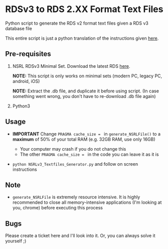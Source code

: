 # RDSv3 to RDS 2.XX Format Text Files
Python script to generate the RDS v2 format text files given a RDS v3 database file

This entire script is just a python translation of the instructions given [here](https://s3.amazonaws.com/rds.nsrl.nist.gov/RDS/RDSv3_Docs/RDSv3_to_RDSv2_text_files.pdf).

## Pre-requisites
1. NSRL RDSv3 Minimal Set.  Download the latest RDS [here](https://www.nist.gov/itl/ssd/software-quality-group/national-software-reference-library-nsrl/nsrl-download/current-rds).

      **NOTE:** This script is only works on minimal sets (modern PC, legacy PC, android, iOS)

      **NOTE:** Extract the .db file, and duplicate it before using script. (In case something went wrong, you don't have to re-download .db file again)

2. Python3 

## Usage
- **IMPORTANT** Change `PRAGMA cache_size = ` in `generate_NSRLFile()` to a **maximum** of 50% of your total RAM (e.g. 32GB RAM, use only 16GB)
  - Your computer may crash if you do not change this
  - The other `PRAGMA cache_size = ` in the code you can leave it as it is
  
- `python NSRLv3_Textfiles_Generator.py` and follow on screen instructions

## Note
- `generate_NSRLFile` is extremely resource intensive. It is highly recommended to close all memory-intensive applications (I'm looking at you, chrome) before executing this process

## Bugs
Please create a ticket here and I'll look into it. Or, you can always solve it yourself ;) 
